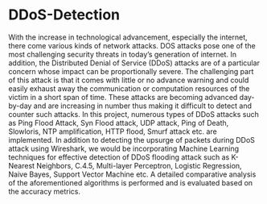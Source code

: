 # DDoS-Detection
With the increase in technological advancement, especially the internet, there 
come various kinds of network attacks. DOS attacks pose one of the most 
challenging security threats in today’s generation of internet. In addition, the 
Distributed Denial of Service (DDoS) attacks are of a particular concern whose 
impact can be proportionally severe. The challenging part of this attack is that it 
comes with little or no advance warning and could easily exhaust away the 
communication or computation resources of the victim in a short span of time. 
These attacks are becoming advanced day-by-day and are increasing in number 
thus making it difficult to detect and counter such attacks. In this project, 
numerous types of DDoS attacks such as Ping Flood Attack, Syn Flood attack, 
UDP attack, Ping of Death, Slowloris, NTP amplification, HTTP flood, Smurf 
attack etc. are implemented. In addition to detecting the upsurge of packets during 
DDoS attack using Wireshark, we would be incorporating Machine Learning 
techniques for effective detection of DDoS flooding attack such as K-Nearest 
Neighbors, C.4.5, Multi-layer Perceptron, Logistic Regression, Naive Bayes, 
Support Vector Machine etc. A detailed comparative analysis of the 
aforementioned algorithms is performed and is evaluated based on the accuracy 
metrics.
